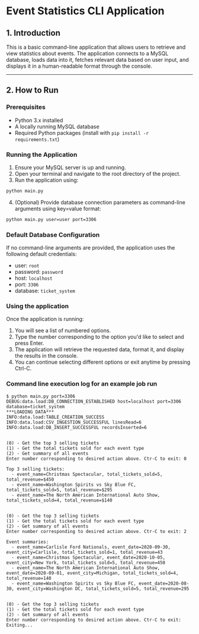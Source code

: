 # Event Statistics CLI Application

## 1. Introduction

This is a basic command-line application that allows users to retrieve and view statistics about events. The application connects to a MySQL database, loads data into it, fetches relevant data based on user input, and displays it in a human-readable format through the console.

---
## 2. How to Run

### Prerequisites

- Python 3.x installed  
- A locally running MySQL database  
- Required Python packages (install with `pip install -r requirements.txt`)

### Running the Application

1. Ensure your MySQL server is up and running.
2. Open your terminal and navigate to the root directory of the project.
3. Run the application using:

```bash
python main.py
```
4. (Optional) Provide database connection parameters as command-line arguments using key=value format:
```bash
python main.py user=user port=3306
```

### Default Database Configuration

If no command-line arguments are provided, the application uses the following default credentials:
* user: `root`
* password: `password`
* host: `localhost`
* port: `3306`
* database: `ticket_system`

### Using the application
Once the application is running:
1. You will see a list of numbered options.
2. Type the number corresponding to the option you'd like to select and press Enter.
3. The application will retrieve the requested data, format it, and display the results in the console.
4. You can continue selecting different options or exit anytime by pressing Ctrl-C.

### Command line execution log for an example job run
```plaintext
$ python main.py port=3306
DEBUG:data.load:DB_CONNECTION_ESTABLISHED host=localhost port=3306 database=ticket_system
***LOADING DATA***
INFO:data.load:TABLE_CREATION_SUCCESS
INFO:data.load:CSV_INGESTION_SUCCESSFUL linesRead=6
INFO:data.load:DB_INSERT_SUCCESSFUL recordsInserted=6


(0) - Get the top 3 selling tickets
(1) - Get the total tickets sold for each event type
(2) - Get summary of all events
Enter number corresponding to desired action above. Ctr-C to exit: 0

Top 3 selling tickets:
  - event_name=Christmas Spectacular, total_tickets_sold=5, total_revenue=$450
  - event_name=Washington Spirits vs Sky Blue FC, total_tickets_sold=5, total_revenue=$295
  - event_name=The North American International Auto Show, total_tickets_sold=4, total_revenue=$140


(0) - Get the top 3 selling tickets
(1) - Get the total tickets sold for each event type
(2) - Get summary of all events
Enter number corresponding to desired action above. Ctr-C to exit: 2

Event summaries:
  - event_name=Carlisle Ford Nationals, event_date=2020-09-30, event_city=Carlisle, total_tickets_sold=1, total_revenue=43  
  - event_name=Christmas Spectacular, event_date=2020-10-05, event_city=New York, total_tickets_sold=5, total_revenue=450   
  - event_name=The North American International Auto Show, event_date=2020-09-01, event_city=Michigan, total_tickets_sold=4, total_revenue=140
  - event_name=Washington Spirits vs Sky Blue FC, event_date=2020-08-30, event_city=Washington DC, total_tickets_sold=5, total_revenue=295


(0) - Get the top 3 selling tickets
(1) - Get the total tickets sold for each event type
(2) - Get summary of all events
Enter number corresponding to desired action above. Ctr-C to exit: Exiting...
```
